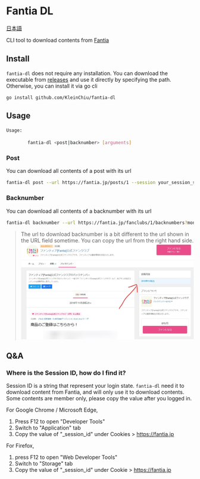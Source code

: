 # Fantia DL

[日本語](./docs/README_ja.md)

CLI tool to download contents from [Fantia](https://fantia.jp/)

## Install

`fantia-dl` does not require any installation.
You can download the executable from [releases](https://github.com/KleinChiu/fantia-dl/releases) and use it directly by specifying the path.
Otherwise, you can install it via go cli

```cli
go install github.com/KleinChiu/fantia-dl
```

## Usage

```sh
Usage:

        fantia-dl <post|backnumber> [arguments]
```

### Post

You can download all contents of a post with its url

```sh
fantia-dl post --url https://fantia.jp/posts/1 --session your_session_string
```

### Backnumber

You can download all contents of a backnumber with its url

```sh
fantia-dl backnumber --url https://fantia.jp/fanclubs/1/backnumbers?month=201811&plan=1 --session your_session_string
```

> The url to download backnumber is a bit different to the url shown in the URL field sometime. You can copy the url from the right hand side.
> ![](./docs/backnumber_url.jpg)

## Q&A

### Where is the Session ID, how do I find it?

Session ID is a string that represent your login state.
`fantia-dl` need it to download content from Fantia, and will only use it to download contents.
Some contents are member only, please copy the value after you logged in.

For Google Chrome / Microsoft Edge,

1. Press F12 to open "Developer Tools"
2. Switch to "Application" tab
3. Copy the value of "\_session_id" under Cookies > https://fantia.jp

For Firefox,

1. press F12 to open "Web Developer Tools"
2. Switch to "Storage" tab
3. Copy the value of "\_session_id" under Cookie > https://fantia.jp
